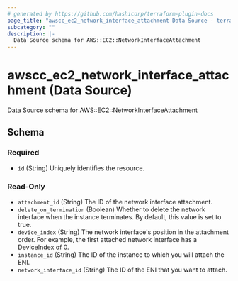 ```yaml
---
# generated by https://github.com/hashicorp/terraform-plugin-docs
page_title: "awscc_ec2_network_interface_attachment Data Source - terraform-provider-awscc"
subcategory: ""
description: |-
  Data Source schema for AWS::EC2::NetworkInterfaceAttachment
---
```


# awscc_ec2_network_interface_attachment (Data Source)

Data Source schema for AWS::EC2::NetworkInterfaceAttachment



<!-- schema generated by tfplugindocs -->
## Schema

### Required

- `id` (String) Uniquely identifies the resource.

### Read-Only

- `attachment_id` (String) The ID of the network interface attachment.
- `delete_on_termination` (Boolean) Whether to delete the network interface when the instance terminates. By default, this value is set to true.
- `device_index` (String) The network interface's position in the attachment order. For example, the first attached network interface has a DeviceIndex of 0.
- `instance_id` (String) The ID of the instance to which you will attach the ENI.
- `network_interface_id` (String) The ID of the ENI that you want to attach.
